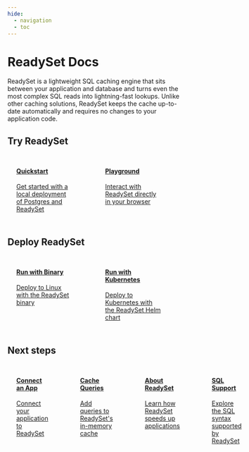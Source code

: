 ```yaml
---
hide:
  - navigation
  - toc
---
```


# ReadySet Docs

ReadySet is a lightweight SQL caching engine that sits between your application and database and turns even the most complex SQL reads into lightning-fast lookups. Unlike other caching solutions, ReadySet keeps the cache up-to-date automatically and requires no changes to your application code.

<style>
* {
  box-sizing: border-box;
}

/* Create three equal columns that floats next to each other */
.column {
  width: 100%;
  padding: 10px 20px;
  border: 1px solid var(--gray7);
  border-radius: 6px;
}

.column:hover {
  border: 1px solid var(--gray8);
  transition: all 150ms ease-out; 
}

/* Clear floats after the columns */
.row {
  display: flex;
  width: 100%;
  gap: 32.5px;
}

/* Clear floats after the columns */
.row:after {
  content: "";
  display: table;
  clear: both;
}

.headerlink {
  display: none !important;
}

.md-content__button {
  display: none !important;
}

</style>

## Try ReadySet

<div class="row">
  <a class="column" href="guides/intro/quickstart/">
    <h4>Quickstart</h4>
    <p>Get started with a local deployment of Postgres and ReadySet</p> 
  </a>
  <a class="column" href="guides/intro/playground/">
    <h4>Playground</h4>
    <p>Interact with ReadySet directly in your browser</p>
  </a>
</div>

## Deploy ReadySet

<div class="row">
  <a class=column href="guides/deploy/deploy-readyset-binary/">
    <h4>Run with Binary</h4>
    <p>Deploy to Linux with the ReadySet binary</p>
  </a>
  <a class="column" href="guides/deploy/deploy-readyset-kubernetes/">
    <h4>Run with Kubernetes</h4>
    <p>Deploy to Kubernetes with the ReadySet Helm chart</p>
  </a>
</div>

## Next steps

<div class="row"> 
  <a href="guides/connect/existing-app/" class="column">
    <h4>Connect an App</h4>
    <p>Connect your application to ReadySet</p>
  </a>
  <a href="guides/cache/cache-queries/" class="column">
    <h4>Cache Queries</h4>
    <p>Add queries to ReadySet's in-memory cache</p>
  </a>
  <a href="guides/intro/intro/" class="column">
    <h4>About ReadySet</h4>
    <p>Learn how ReadySet speeds up applications</p>
  </a>
  <a href="reference/sql-support/" class="column">
    <h4>SQL Support</h4>
    <p>Explore the SQL syntax supported by ReadySet</p>
  </a>
</div>
